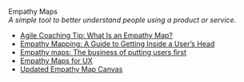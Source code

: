 Empathy Maps  
_A simple tool to better understand people using a product or service._  

*   [Agile Coaching Tip: What Is an Empathy Map?](http://www.solutionsiq.com/what-is-an-empathy-map/)  
*   [Empathy Mapping: A Guide to Getting Inside a User’s Head](https://www.uxbooth.com/articles/empathy-mapping-a-guide-to-getting-inside-a-users-head/)  
*   [Empathy maps: The business of putting users first](https://www.invisionapp.com/inside-design/empathy-maps-ux/)  
*   [Empathy Maps for UX](http://www.tadpull.com/tools/how-to-use-empathy-map-for-user-experience-mapping.php)  
*   [Updated Empathy Map Canvas](https://medium.com/the-xplane-collection/updated-empathy-map-canvas-46df22df3c8a)  
